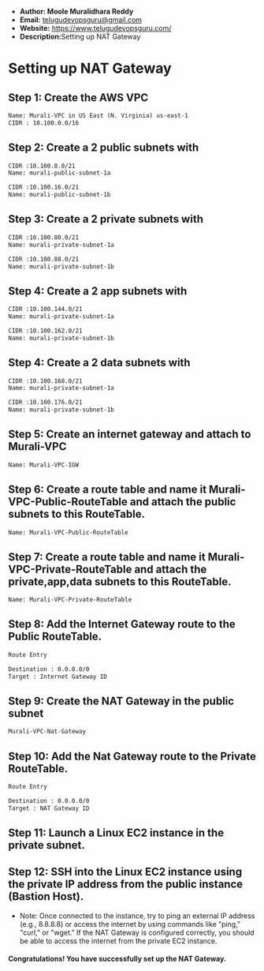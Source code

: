 + <b>Author: Moole Muralidhara Reddy</b></br>
+ <b>Email:</b> telugudevopsguru@gmail.com</br>
+ <b>Website:</b> https://www.telugudevopsguru.com/</br>
+ <b>Description:</b>Setting up NAT Gateway</br>

# Setting up NAT Gateway

## Step 1: Create the AWS VPC
```xml
Name: Murali-VPC in US East (N. Virginia) us-east-1
CIDR : 10.100.0.0/16
```
## Step 2: Create a 2 public subnets with
```xml
CIDR :10.100.8.0/21
Name: murali-public-subnet-1a

CIDR :10.100.16.0/21
Name: murali-public-subnet-1b

```
## Step 3: Create a 2 private subnets with
```xml
CIDR :10.100.80.0/21
Name: murali-private-subnet-1a

CIDR :10.100.88.0/21
Name: murali-private-subnet-1b

```

## Step 4: Create a 2 app subnets with
```xml
CIDR :10.100.144.0/21
Name: murali-private-subnet-1a

CIDR :10.100.162.0/21
Name: murali-private-subnet-1b

```
## Step 4: Create a 2 data subnets with
```xml
CIDR :10.100.168.0/21
Name: murali-private-subnet-1a

CIDR :10.100.176.0/21
Name: murali-private-subnet-1b

```

## Step 5: Create an internet gateway and attach to Murali-VPC
```xml
Name: Murali-VPC-IGW
```
## Step 6: Create a route table and name it Murali-VPC-Public-RouteTable and attach the public subnets to this RouteTable.
```xml
Name: Murali-VPC-Public-RouteTable
```

## Step 7: Create a route table and name it Murali-VPC-Private-RouteTable and attach the private,app,data subnets to this RouteTable.

```xml
Name: Murali-VPC-Private-RouteTable
```

## Step 8: Add the Internet Gateway route to the Public RouteTable.

```xml
Route Entry

Destination : 0.0.0.0/0
Target : Internet Gateway ID
```
## Step 9: Create the NAT Gateway in the public subnet
```xml
Murali-VPC-Nat-Gateway
```
## Step 10: Add the Nat Gateway route to the Private RouteTable.

```xml
Route Entry

Destination : 0.0.0.0/0
Target : NAT Gateway ID
```

## Step 11: Launch a Linux EC2 instance in the private subnet.
## Step 12: SSH into the Linux EC2 instance using the private IP address from the public instance (Bastion Host).
+ Note: Once connected to the instance, try to ping an external IP address (e.g., 8.8.8.8) or access the internet by using commands like "ping," "curl," or "wget." If the NAT Gateway is configured correctly, you should be able to access the internet from the private EC2 instance.

#### Congratulations! You have successfully set up the NAT Gateway.
